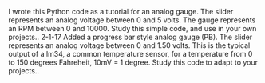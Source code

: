 I wrote this Python code as a tutorial for an analog gauge. The slider represents an analog voltage between 0 and 5 volts. The gauge represents an RPM between 0 and 10000. Study this simple code, and use in your own projects..
2-1-17 Added a progress bar style analog gauge (PB). The slider represents an analog voltage between 0 and 1.50 volts. This is the typical output of a lm34, a common temperature sensor, for a temperature from 0 to 150 degrees Fahreheit, 10mV = 1 degree. Study this code to adapt to your projects..
